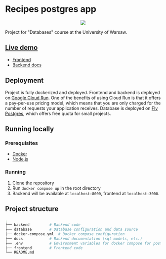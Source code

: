 # Recipes postgres app
<p align="center">
  <a href="https://skillicons.dev">
    <img src="https://skillicons.dev/icons?i=docker,py,fastapi,postgres,vite,react" />
  </a>
</p>

Project for "Databases" course at the University of Warsaw.

## [Live demo](https://recipe-app-static-frontend-jutkuzvhoq-lm.a.run.app)

- [Frontend](https://recipe-app-static-frontend-jutkuzvhoq-lm.a.run.app)
- [Backend docs](https://recipe-app-backend-jutkuzvhoq-lm.a.run.app/docs)

## Deployment

Project is fully dockerized and deployed. Frontend and backend is deployed on [Google Cloud Run](https://cloud.google.com/run). One of the benefits of using Cloud Run is that it offers a pay-per-use pricing model, which means that you are only charged for the number of requests your application receives. Database is deployed on [Fly Postgres](https://fly.io/docs/postgres/), which offers free quota for small projects.

## Running locally

### Prerequisites

-   [Docker](https://docs.docker.com/install/)
-   [Node.js](https://nodejs.org/en/download/)

### Running

1.  Clone the repository
2.  Run `docker compose up` in the root directory
3.  Backend will be available at `localhost:8000`, frontend at `localhost:3000`.

## Project structure

```bash
.
├── backend         # Backend code
├── database        # Database configuration and data source
├── docker-compose.yml  # Docker compose configuration
├── docs            # Backend documentation (sql models, etc.)
├── .env            # Environment variables for docker compose for postgres db and backend
├── frontend        # Frontend code
└── README.md
```